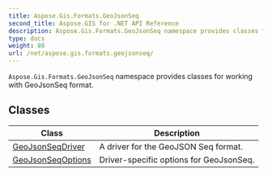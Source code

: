 ```yaml
---
title: Aspose.Gis.Formats.GeoJsonSeq
second_title: Aspose.GIS for .NET API Reference
description: Aspose.Gis.Formats.GeoJsonSeq namespace provides classes for working with GeoJsonSeq format
type: docs
weight: 80
url: /net/aspose.gis.formats.geojsonseq/
---
```

`Aspose.Gis.Formats.GeoJsonSeq` namespace provides classes for working with GeoJsonSeq format.

## Classes

| Class | Description |
| --- | --- |
| [GeoJsonSeqDriver](./geojsonseqdriver/) | A driver for the GeoJSON Seq format. |
| [GeoJsonSeqOptions](./geojsonseqoptions/) | Driver-specific options for GeoJsonSeq. |


